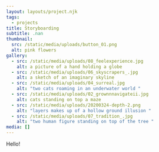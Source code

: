 ```yaml
---
layout: layouts/project.njk
tags:
  - projects
title: Storyboarding
subtitle: .nan
thumbnail:
  src: /static/media/uploads/button_01.png
  alt: pink flowers
gallery:
  - src: /static/media/uploads/08_feelexperience.jpg
    alt: a picture of a hand holding a globe
  - src: /static/media/uploads/06_skyscrapers_.jpg
    alt: a sketch of an imaginary skyline
  - src: /static/media/uploads/04_surreal.jpg
    alt: "two cats roaming in an underwater world "
  - src: /static/media/uploads/02_grownnnavigateii.jpg
    alt: cats standing on top a maze
  - src: /static/media/uploads/20200324-depth-2.png
    alt: "layers makes up of a hollow ground illusion "
  - src: /static/media/uploads/07_tradition_.jpg
    alt: "two human figure standing on top of the tree "
media: []
---
```

Hello!